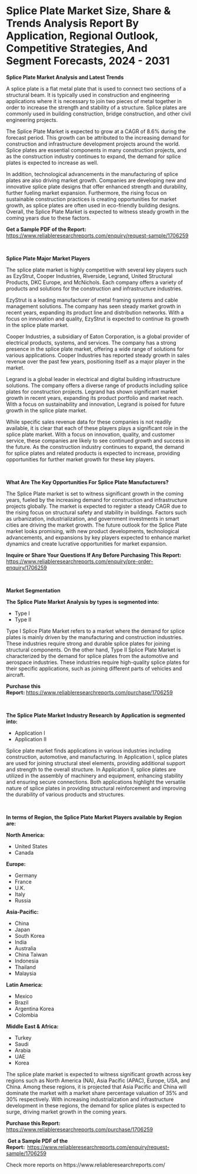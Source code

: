 <p><h1>Splice Plate Market Size, Share & Trends Analysis Report By Application, Regional Outlook, Competitive Strategies, And Segment Forecasts, 2024 - 2031</h1></p><p><strong>Splice Plate Market Analysis and Latest Trends</strong></p>
<p><p>A splice plate is a flat metal plate that is used to connect two sections of a structural beam. It is typically used in construction and engineering applications where it is necessary to join two pieces of metal together in order to increase the strength and stability of a structure. Splice plates are commonly used in building construction, bridge construction, and other civil engineering projects.</p><p>The Splice Plate Market is expected to grow at a CAGR of 8.6% during the forecast period. This growth can be attributed to the increasing demand for construction and infrastructure development projects around the world. Splice plates are essential components in many construction projects, and as the construction industry continues to expand, the demand for splice plates is expected to increase as well.</p><p>In addition, technological advancements in the manufacturing of splice plates are also driving market growth. Companies are developing new and innovative splice plate designs that offer enhanced strength and durability, further fueling market expansion. Furthermore, the rising focus on sustainable construction practices is creating opportunities for market growth, as splice plates are often used in eco-friendly building designs. Overall, the Splice Plate Market is expected to witness steady growth in the coming years due to these factors.</p></p>
<p><strong>Get a Sample PDF of the Report:&nbsp;</strong> <a href="https://www.reliableresearchreports.com/enquiry/request-sample/1706259">https://www.reliableresearchreports.com/enquiry/request-sample/1706259</a></p>
<p>&nbsp;</p>
<p><strong>Splice Plate Major Market Players</strong></p>
<p><p>The splice plate market is highly competitive with several key players such as EzyStrut, Cooper Industries, Riverside, Legrand, United Structural Products, DKC Europe, and McNichols. Each company offers a variety of products and solutions for the construction and infrastructure industries.</p><p>EzyStrut is a leading manufacturer of metal framing systems and cable management solutions. The company has seen steady market growth in recent years, expanding its product line and distribution networks. With a focus on innovation and quality, EzyStrut is expected to continue its growth in the splice plate market.</p><p>Cooper Industries, a subsidiary of Eaton Corporation, is a global provider of electrical products, systems, and services. The company has a strong presence in the splice plate market, offering a wide range of solutions for various applications. Cooper Industries has reported steady growth in sales revenue over the past few years, positioning itself as a major player in the market.</p><p>Legrand is a global leader in electrical and digital building infrastructure solutions. The company offers a diverse range of products including splice plates for construction projects. Legrand has shown significant market growth in recent years, expanding its product portfolio and market reach. With a focus on sustainability and innovation, Legrand is poised for future growth in the splice plate market.</p><p>While specific sales revenue data for these companies is not readily available, it is clear that each of these players plays a significant role in the splice plate market. With a focus on innovation, quality, and customer service, these companies are likely to see continued growth and success in the future. As the construction industry continues to expand, the demand for splice plates and related products is expected to increase, providing opportunities for further market growth for these key players.</p></p>
<p>&nbsp;</p>
<p><strong>What Are The Key Opportunities For Splice Plate Manufacturers?</strong></p>
<p><p>The Splice Plate market is set to witness significant growth in the coming years, fueled by the increasing demand for construction and infrastructure projects globally. The market is expected to register a steady CAGR due to the rising focus on structural safety and stability in buildings. Factors such as urbanization, industrialization, and government investments in smart cities are driving the market growth. The future outlook for the Splice Plate market looks promising, with new product developments, technological advancements, and expansions by key players expected to enhance market dynamics and create lucrative opportunities for market expansion.</p></p>
<p><strong>Inquire or Share Your Questions If Any Before Purchasing This Report:</strong> <a href="https://www.reliableresearchreports.com/enquiry/pre-order-enquiry/1706259">https://www.reliableresearchreports.com/enquiry/pre-order-enquiry/1706259</a></p>
<p>&nbsp;</p>
<p><strong>Market Segmentation</strong></p>
<p><strong>The Splice Plate Market Analysis by types is segmented into:</strong></p>
<p><ul><li>Type I</li><li>Type II</li></ul></p>
<p><p>Type I Splice Plate Market refers to a market where the demand for splice plates is mainly driven by the manufacturing and construction industries. These industries require strong and durable splice plates for joining structural components. On the other hand, Type II Splice Plate Market is characterized by the demand for splice plates from the automotive and aerospace industries. These industries require high-quality splice plates for their specific applications, such as joining different parts of vehicles and aircraft.</p></p>
<p><strong>Purchase this Report:&nbsp;</strong><a href="https://www.reliableresearchreports.com/purchase/1706259">https://www.reliableresearchreports.com/purchase/1706259</a></p>
<p>&nbsp;</p>
<p><strong>The Splice Plate Market Industry Research by Application is segmented into:</strong></p>
<p><ul><li>Application I</li><li>Application II</li></ul></p>
<p><p>Splice plate market finds applications in various industries including construction, automotive, and manufacturing. In Application I, splice plates are used for joining structural steel elements, providing additional support and strength to the overall structure. In Application II, splice plates are utilized in the assembly of machinery and equipment, enhancing stability and ensuring secure connections. Both applications highlight the versatile nature of splice plates in providing structural reinforcement and improving the durability of various products and structures.</p></p>
<p>&nbsp;</p>
<p><strong>In terms of Region, the Splice Plate Market Players available by Region are:</strong></p>
<p>
    <p> <strong> North America: </strong>
        <ul>
            <li>United States</li>
            <li>Canada</li>
        </ul>
        </p> 
    <p> <strong> Europe: </strong>
        <ul>
            <li>Germany</li>
            <li>France</li>
            <li>U.K.</li>
            <li>Italy</li>
            <li>Russia</li>
        </ul>
        </p> 
    <p> <strong> Asia-Pacific: </strong>
        <ul>
            <li>China</li>
            <li>Japan</li>
            <li>South Korea</li>
            <li>India</li>
            <li>Australia</li>
            <li>China Taiwan</li>
            <li>Indonesia</li>
            <li>Thailand</li>
            <li>Malaysia</li>
        </ul>
        </p> 
    <p> <strong> Latin America: </strong>
        <ul>
            <li>Mexico</li>
            <li>Brazil</li>
            <li>Argentina Korea</li>
            <li>Colombia</li>
        </ul>
        </p> 
    <p> <strong> Middle East & Africa: </strong>
        <ul>
            <li>Turkey</li>
            <li>Saudi</li>
            <li>Arabia</li>
            <li>UAE</li>
            <li>Korea</li>
        </ul>
    </p>
    </p>
<p><p>The splice plate market is expected to witness significant growth across key regions such as North America (NA), Asia Pacific (APAC), Europe, USA, and China. Among these regions, it is projected that Asia Pacific and China will dominate the market with a market share percentage valuation of 35% and 30% respectively. With increasing industrialization and infrastructure development in these regions, the demand for splice plates is expected to surge, driving market growth in the coming years.</p></p>
<p><strong>Purchase this Report: </strong><a href="https://www.reliableresearchreports.com/purchase/1706259">https://www.reliableresearchreports.com/purchase/1706259</a></p>
<p>&nbsp;<strong>Get a Sample PDF of the Report:&nbsp;&nbsp;</strong><a href="https://www.reliableresearchreports.com/enquiry/request-sample/1706259">https://www.reliableresearchreports.com/enquiry/request-sample/1706259</a></p>
<p><strong></strong></p>
<p>Check more reports on https://www.reliableresearchreports.com/</p>